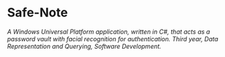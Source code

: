 # Safe-Note
*A Windows Universal Platform application, written in C#, that acts as a password vault with facial recognition for authentication. Third year, Data Representation and Querying, Software Development.*
